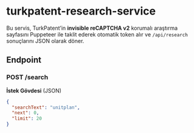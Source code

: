 # turkpatent-research-service

Bu servis, TurkPatent’in **invisible reCAPTCHA v2** korumalı araştırma sayfasını Puppeteer ile taklit ederek
otomatik token alır ve `/api/research` sonuçlarını JSON olarak döner.

## Endpoint

### POST /search

**İstek Gövdesi** (JSON)
```json
{
  "searchText": "unitplan",
  "next": 0,
  "limit": 20
}
